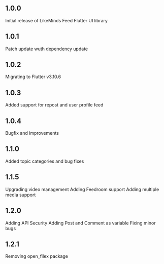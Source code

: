 ## 1.0.0

Initial release of LikeMinds Feed Flutter UI library

## 1.0.1

Patch update wuth dependency update

## 1.0.2

Migrating to Flutter v3.10.6

## 1.0.3

Added support for repost and user profile feed

## 1.0.4

Bugfix and improvements

## 1.1.0

Added topic categories and bug fixes

## 1.1.5

Upgrading video management
Adding Feedroom support
Adding multiple media support

## 1.2.0

Adding API Security
Adding Post and Comment as variable
Fixing minor bugs

## 1.2.1

Removing open_filex package
